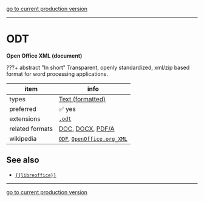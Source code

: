 [go to current production version]({{preferredFormats}})

---



# ODT

**Open Office XML (document)**

???+ abstract "In short"
    Transparent, openly standardized, xml/zip based format for word processing applications.

item | info
--- | ---
types | [Text (formatted)](../dataTypes/textFormatted.md)
preferred | ✅ yes
extensions | [`.odt`](../extensions/odt.md)
related formats | [DOC](../fileFormats/doc.md), [DOCX](../fileFormats/docx.md), [PDF/A](../fileFormats/pdfa.md)
wikipedia | [`ODF`]({{wikipedia}}/ODF), [`OpenOffice.org_XML`]({{wikipedia}}/OpenOffice.org_XML)



## See also
*   [`{{libreoffice}}`]({{libreoffice}})




---

[go to current production version]({{preferredFormats}})
